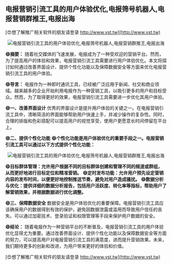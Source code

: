 ## **电报营销引流工具的用户体验优化,电报筛号机器人,电报营销群推王,电报出海**

[😍想了解推广相关软件的朋友请登录 http://www.vst.tw](http://www.vst.tw)

 <center><img src="https://vst.tw/MP4/tuiguang/png/0.png" alt="电报营销引流工具的用户体验优化,电报筛号机器人,电报营销群推王,电报出海"></center>

**😄摘要：**
随着社交媒体的飞速发展，电报成为了一种受欢迎的营销平台。然而，为了提高用户的体验和效果，电报营销引流工具需要进行用户体验优化。本文将探讨如何通过改善界面设计、提供个性化功能以及保障数据安全等方面来优化电报营销引流工具的用户体验。

**😄导言：**
电报作为一种即时通讯工具，已经被广泛应用于新闻、社交和商业领域。越来越多的企业开始利用电报作为一种营销工具，以吸引更多的用户和目标受众。然而，为了取得更好的效果，电报营销引流工具需要进一步优化其用户体验。

**😄一、改善界面设计**
优秀的界面设计是提升用户体验的关键之一。在电报营销引流工具中，清晰简洁的界面能够帮助用户快速上手，并减少操作的复杂性。同时，合理的排版和色彩搭配可以提高用户的视觉享受，使用户更愿意长时间停留在平台上。

**😄二、提供个性化功能**
**😄个性化功能是用户体验优化的重要手段之一。电报营销引流工具可以通过以下方式提供个性化功能：**

 <center><img src="https://vst.tw/MP4/tuiguang/png/4.png" alt="电报营销引流工具的用户体验优化,电报筛号机器人,电报营销群推王,电报出海"></center>

**😄目标群体管理：允许用户根据不同的目标群体创建和管理不同的频道或群组，从而更好地进行目标定位和精准营销。**
**😄定时发布功能：允许用户预先设定营销内容的发布时间，以便更好地控制推送节奏，避免对用户造成骚扰。**
**😄数据分析与优化：提供详细的数据分析报告，包括用户活跃度、转化率等指标，帮助用户了解营销效果，并根据数据进行优化调整。**

**😄三、保障数据安全**
数据安全是用户体验优化的重要保障。电报营销引流工具应该确保用户的数据得到有效的保护，避免因数据泄露或滥用而导致用户信任的丧失。可以通过加密技术、登录验证和权限管理等手段来保护用户数据的安全。

**😄结论：**
随着电报作为一种营销平台的不断普及，电报营销引流工具的用户体验优化显得尤为重要。通过改善界面设计、提供个性化功能以及保障数据安全等方面的努力，可以提高用户对电报营销引流工具的满意度，进而提升营销效果。未来，我们期待更多的创新和改进，为用户带来更好的体验和价值。

[😍想了解推广相关软件的朋友请登录 http://www.vst.tw](http://www.vst.tw)



